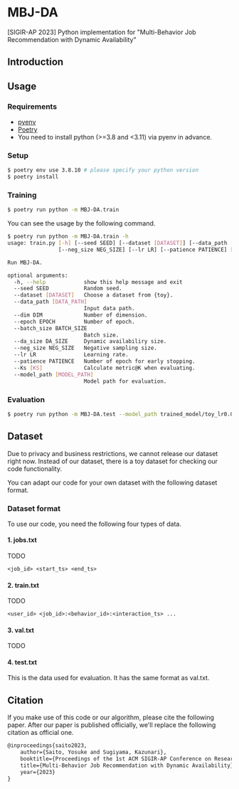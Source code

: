 # MBJ-DA

[SIGIR-AP 2023] Python implementation for "Multi-Behavior Job Recommendation with Dynamic Availability"

## Introduction

## Usage

### Requirements

- [pyenv](https://github.com/pyenv/pyenv)
- [Poetry](https://github.com/python-poetry/poetry)
- You need to install python (>=3.8 and <3.11) via pyenv in advance.

### Setup

```sh
$ poetry env use 3.8.10 # please specify your python version
$ poetry install
```

### Training

```sh
$ poetry run python -m MBJ-DA.train
```

You can see the usage by the following command.

```sh
$ poetry run python -m MBJ-DA.train -h
usage: train.py [-h] [--seed SEED] [--dataset [DATASET]] [--data_path [DATA_PATH]] [--dim DIM] [--epoch EPOCH] [--batch_size BATCH_SIZE] [--da_size DA_SIZE]
                [--neg_size NEG_SIZE] [--lr LR] [--patience PATIENCE] [--Ks [KS]] [--model_path [MODEL_PATH]]

Run MBJ-DA.

optional arguments:
  -h, --help            show this help message and exit
  --seed SEED           Random seed.
  --dataset [DATASET]   Choose a dataset from {toy}.
  --data_path [DATA_PATH]
                        Input data path.
  --dim DIM             Number of dimension.
  --epoch EPOCH         Number of epoch.
  --batch_size BATCH_SIZE
                        Batch size.
  --da_size DA_SIZE     Dynamic availabiliry size.
  --neg_size NEG_SIZE   Negative sampling size.
  --lr LR               Learning rate.
  --patience PATIENCE   Number of epoch for early stopping.
  --Ks [KS]             Calculate metric@K when evaluating.
  --model_path [MODEL_PATH]
                        Model path for evaluation.
```

### Evaluation

```sh
$ poetry run python -m MBJ-DA.test --model_path trained_model/toy_lr0.005_dim32/best.pth # please specify your model path
```

## Dataset

Due to privacy and business restrictions, we cannot release our dataset right now.
Instead of our dataset, there is a toy dataset for checking our code functionality.

You can adapt our code for your own dataset with the following dataset format.

### Dataset format

To use our code, you need the following four types of data.

#### 1. jobs.txt

TODO

```txt
<job_id> <start_ts> <end_ts>
```

#### 2. train.txt

TODO

```txt
<user_id> <job_id>:<behavior_id>:<interaction_ts> ...
```

#### 3. val.txt

TODO

#### 4. test.txt

This is the data used for evaluation.
It has the same format as val.txt.

## Citation

If you make use of this code or our algorithm, please cite the following paper.
After our paper is published officially, we'll replace the following citation as official one.

```txt
@inproceedings{saito2023,
	author={Saito, Yosuke and Sugiyama, Kazunari},
	booktitle={Proceedings of the 1st ACM SIGIR-AP Conference on Research and Development in Information Retrieval},
	title={Multi-Behavior Job Recommendation with Dynamic Availability},
	year={2023}
}
```
